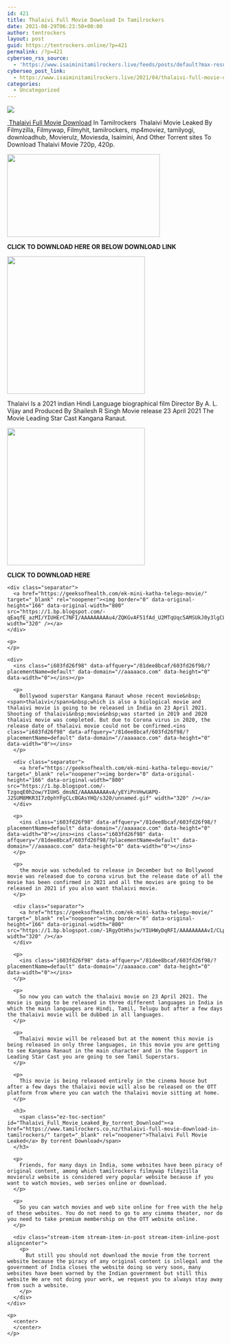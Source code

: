 ```yaml
---
id: 421
title: Thalaivi Full Movie Download In Tamilrockers
date: 2021-08-29T06:23:50+00:00
author: tentrockers
layout: post
guid: https://tentrockers.online/?p=421
permalink: /?p=421
cyberseo_rss_source:
  - 'https://www.isaiminitamilrockers.live/feeds/posts/default?max-results=150&start-index=1'
cyberseo_post_link:
  - https://www.isaiminitamilrockers.live/2021/04/thalaivi-full-movie-download-in.html
categories:
  - Uncategorized
---
```

<div class="media_block">
  <img src="https://1.bp.blogspot.com/-HInmElGq6Ds/YIUEKY0w8QI/AAAAAAAAAuk/y-ENmJd2law2yvzvfE1QKB_MJrertdijACLcBGAsYHQ/s72-w355-h193-c/kangana-2.jpeg" class="media_thumbnail" />
</div>

<meta content="&nbsp; Thalaivi Full Movie Download In Tamilrockers&nbsp;&nbsp; Thalaivi Movie Leaked By Filmyzilla, Filmywap, Filmyhit, tamilrockers, mp4moviez, tamilyog..." name="twitter:description" />

  


<center>
</center>

[&nbsp;](https://www.tamilrockers.co.nz/thalaivi-full-movie-download-in-tamilrockers/)<span face="&quot;Source Sans Pro&quot;, &quot;Helvetica Neue&quot;, sans-serif"><a href="https://www.tamilrockers.co.nz/thalaivi-full-movie-download-in-tamilrockers/">Thalaivi Full Movie Download</a> In Tamilrockers&nbsp;&nbsp;</span><span face="&quot;Source Sans Pro&quot;, &quot;Helvetica Neue&quot;, sans-serif">Thalaivi Movie Leaked By Filmyzilla, Filmywap, Filmyhit, tamilrockers, mp4moviez, tamilyogi, downloadhub, Movierulz, Moviesda, Isaimini, And Other Torrent sites To Download Thalaivi Movie 720p, 420p.</span>

<ins class="y75017219b8" data-affquery="/0792dd950e/75017219b8/?placementName=default" data-domain="//aaaaaco.com" data-height="250" data-width="300"></ins>

<div class="separator">
  <a href="https://1.bp.blogspot.com/-HInmElGq6Ds/YIUEKY0w8QI/AAAAAAAAAuk/y-ENmJd2law2yvzvfE1QKB_MJrertdijACLcBGAsYHQ/s1200/kangana-2.jpeg"><img loading="lazy" border="0" data-original-height="667" data-original-width="1200" height="193" src="https://1.bp.blogspot.com/-HInmElGq6Ds/YIUEKY0w8QI/AAAAAAAAAuk/y-ENmJd2law2yvzvfE1QKB_MJrertdijACLcBGAsYHQ/w355-h193/kangana-2.jpeg" width="355" /></a>
</div>

<span face="&quot;Source Sans Pro&quot;, &quot;Helvetica Neue&quot;, sans-serif"><b>CLICK TO DOWNLOAD HERE OR BELOW DOWNLOAD LINK</b></span>

<div class="separator">
  <a href="https://bit.ly/3uVypm7" target="_blank" rel="noopener"><img border="0" data-original-height="166" data-original-width="800" src="https://1.bp.blogspot.com/-cO1POcEfekM/YIUG-SYJS7I/AAAAAAAAAu0/wYg0Kec3KFsqMKniJa70OXzIcz0P2CMXgCLcBGAsYHQ/s320/unnamed.gif" width="320" /></a>
</div>



<div>
  <ins class="i603fd26f98" data-affquery="/81dee8bcaf/603fd26f98/?placementName=default" data-domain="//aaaaaco.com" data-height="0" data-width="0"></ins></p> 
  
  <p>
    Thalaivi Is a 2021 indian Hindi Language biographical film Director By A. L. Vijay and Produced By Shailesh R Singh Movie release 23 April 2021 The Movie Leading Star Cast Kangana Ranaut.<ins class="y75017219b8" data-affquery="/0792dd950e/75017219b8/?placementName=default" data-domain="//aaaaaco.com" data-height="250" data-width="300"></ins>
  </p>
  
  <div class="separator">
    <a href="https://1.bp.blogspot.com/-M-1ea1fbFMw/YIUEnIRkRtI/AAAAAAAAAus/tDFe3NrUXME-KBdFGaVxzTPwyAHV-xgigCLcBGAsYHQ/s913/MV5BZjYwOGFhZTgtODBmMi00NjUyLTk5MDUtNmQ3NDhjNmE5OWI3XkEyXkFqcGdeQXVyMTI1NDAzMzM0._V1_.jpg"><img border="0" data-original-height="913" data-original-width="631" height="320" src="https://1.bp.blogspot.com/-M-1ea1fbFMw/YIUEnIRkRtI/AAAAAAAAAus/tDFe3NrUXME-KBdFGaVxzTPwyAHV-xgigCLcBGAsYHQ/s320/MV5BZjYwOGFhZTgtODBmMi00NjUyLTk5MDUtNmQ3NDhjNmE5OWI3XkEyXkFqcGdeQXVyMTI1NDAzMzM0._V1_.jpg" /></a>
  </div>
  
  <p>
    <span face="&quot;Source Sans Pro&quot;, &quot;Helvetica Neue&quot;, sans-serif"><b>CLICK TO DOWNLOAD HERE&nbsp;</b></span><br /><ins class="i603fd26f98" data-affquery="/81dee8bcaf/603fd26f98/?placementName=default" data-domain="//aaaaaco.com" data-height="0" data-width="0"></ins></div> 
    
    <div class="separator">
      <a href="https://geeksofhealth.com/ek-mini-katha-telegu-movie/" target="_blank" rel="noopener"><img border="0" data-original-height="166" data-original-width="800" src="https://1.bp.blogspot.com/-qEaqfE_azMI/YIUHErC7NFI/AAAAAAAAAu4/ZQKGvAF51fAd_U2MTqUqc5AMSUkJ0y3lgCLcBGAsYHQ/s320/unnamed.gif" width="320" /></a>
    </div>
    
    <p>
    </p>
    
    <div>
      <ins class="i603fd26f98" data-affquery="/81dee8bcaf/603fd26f98/?placementName=default" data-domain="//aaaaaco.com" data-height="0" data-width="0"></ins></p> 
      
      <p>
        Bollywood superstar Kangana Ranaut whose recent movie&nbsp;<span>thalaivi</span>&nbsp;which is also a biological movie and thalaivi movie is going to be released in India on 23 April 2021. Shooting of thalaivi&nbsp;movie&nbsp;was started in 2019 and 2020 thalaivi movie was completed. But due to Corona virus in 2020, the release date of thalaivi movie could not be confirmed.<ins class="i603fd26f98" data-affquery="/81dee8bcaf/603fd26f98/?placementName=default" data-domain="//aaaaaco.com" data-height="0" data-width="0"></ins>
      </p>
      
      <div class="separator">
        <a href="https://geeksofhealth.com/ek-mini-katha-telegu-movie/" target="_blank" rel="noopener"><img border="0" data-original-height="166" data-original-width="800" src="https://1.bp.blogspot.com/-TzgoqE0h2ow/YIUHS_dmsNI/AAAAAAAAAvA/yEYiPnVHwUAPQ-J2SUM8MKR3I7z0phYFgCLcBGAsYHQ/s320/unnamed.gif" width="320" /></a>
      </div>
      
      <p>
        <ins class="i603fd26f98" data-affquery="/81dee8bcaf/603fd26f98/?placementName=default" data-domain="//aaaaaco.com" data-height="0" data-width="0"></ins><ins class="i603fd26f98" data-affquery="/81dee8bcaf/603fd26f98/?placementName=default" data-domain="//aaaaaco.com" data-height="0" data-width="0"></ins>
      </p>
      
      <p>
        the movie was scheduled to release in December but no Bollywood movie was released due to corona virus but the release date of all the movie has been confirmed in 2021 and all the movies are going to be released in 2021 if you also want thalaivi movie.
      </p>
      
      <div class="separator">
        <a href="https://geeksofhealth.com/ek-mini-katha-telegu-movie/" target="_blank" rel="noopener"><img border="0" data-original-height="166" data-original-width="800" src="https://1.bp.blogspot.com/-1RgyOtHhsjw/YIUHWyDqRFI/AAAAAAAAAvI/CLp1IS4IDMYeBUMfCT8HNWGFZ8LV8iH2QCLcBGAsYHQ/s320/unnamed.gif" width="320" /></a>
      </div>
      
      <p>
        <ins class="i603fd26f98" data-affquery="/81dee8bcaf/603fd26f98/?placementName=default" data-domain="//aaaaaco.com" data-height="0" data-width="0"></ins>
      </p>
      
      <p>
        So now you can watch the thalaivi movie on 23 April 2021. The movie is going to be released in three different languages ​​in India in which the main languages ​​are Hindi, Tamil, Telugu but after a few days the thalaivi movie will be dubbed in all languages.
      </p>
      
      <p>
        Thalaivi movie will be released but at the moment this movie is being released in only three languages, in this movie you are getting to see Kangana Ranaut in the main character and in the Support in Leading Star Cast you are going to see Tamil Superstars.
      </p>
      
      <p>
        This movie is being released entirely in the cinema house but after a few days the thalaivi movie will also be released on the OTT platform from where you can watch the thalaivi movie sitting at home.
      </p>
      
      <h3>
        <span class="ez-toc-section" id="Thalaivi_Full_Movie_Leaked_By_torrent_Download"><a href="https://www.tamilrockers.co.nz/thalaivi-full-movie-download-in-tamilrockers/" target="_blank" rel="noopener">Thalaivi Full Movie Leaked</a> By torrent Download</span>
      </h3>
      
      <p>
        Friends, for many days in India, some websites have been piracy of original content, among which tamilrockers filmywap filmyzilla movierulz website is considered very popular website because if you want to watch movies, web series online or download.
      </p>
      
      <p>
        So you can watch movies and web site online for free with the help of these websites. You do not need to go to any cinema theater, nor do you need to take premium membership on the OTT website online.
      </p>
      
      <div class="stream-item stream-item-in-post stream-item-inline-post aligncenter">
        <p>
          But still you should not download the movie from the torrent website because the piracy of any original content is inllegal and the government of India closes the website doing so very soon, many websites have been warned by the Indian government but still this website We are not doing your work, we request you to always stay away from such a website.
        </p>
      </div>
    </div>
    
    <p>
      <center>
      </center>
    </p>
